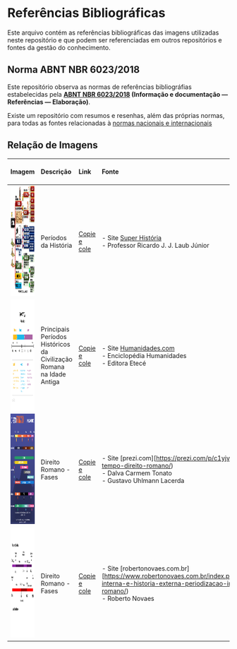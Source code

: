 # Referências Bibliográficas

Este arquivo contém as referências bibliográficas das imagens utilizadas neste repositório e que podem ser referenciadas em outros repositórios e fontes da gestão do conhecimento.

## Norma ABNT NBR 6023/2018

Este repositório observa as normas de referências bibliográfias estabelecidas pela **[ABNT NBR 6023/2018](https://github.com/dnlclaudino/normas-de-padronizacao-nacional-internacional/blob/master/norma-ABNT-6023-2018-referencias-bibliograficas/README.md) (Informação e documentação — Referências —
Elaboração)**.

Existe um repositório com resumos e resenhas, além das próprias normas, para todas as fontes relacionadas à [normas nacionais e internacionais](https://github.com/dnlclaudino/normas-de-padronizacao-nacional-internacional#readme)

## Relação de Imagens

|Imagem|Descrição|Link|Fonte|Referência<br>(ABNT NBR 6023/2018)|Observação/Anotação|
|:---:|:---|:---|:---|:---|:---|
|<img src="./periodos-da-historia.png" height="250" width="680">|Períodos da História|[Copie e cole](https://github.com/dnlclaudino/historia/blob/master/imagens/periodos-da-historia.png?raw=true)|- Site [Super História](https://4.bp.blogspot.com/-lU-5mNzyE6o/W083cz3zMlI/AAAAAAAAF9U/ncWOkmSPRxgnLbsfIUws1BWYnvFmoXVqwCLcBGAs/s1600/Periodos%2Bda%2BHist%25C3%25B3ria.jpg.png)<br>- Professor Ricardo J. J. Laub Júnior<br>|LAUB JÚNIOR, Ricardo J. J. **Esquema: Períodos da História**. 2024. [S.l.]:Site SUPER HISTÓRIA. 1 imagem no formato PNG. Disponível em: [blogspot.com](https://4.bp.blogspot.com/-lU-5mNzyE6o/W083cz3zMlI/AAAAAAAAF9U/ncWOkmSPRxgnLbsfIUws1BWYnvFmoXVqwCLcBGAs/s1600/Periodos%2Bda%2BHist%25C3%25B3ria.jpg.png) Acesso em: 11 jan. 2024|Uma imagem contendo de forma resumida todos os períodos da história, com datas e evento principal (pré-história, idade antiga, idade média, idade moderna, idade contemporânea).|
|<img src="./idade-antiga/idade-antiga-roma-principais-periodos-2048x989.png" height="250" width="380">|Principais Períodos Históricos da Civilização Romana na Idade Antiga|[Copie e cole](https://github.com/dnlclaudino/historia/blob/master/imagens/idade-antiga/idade-antiga-roma-principais-periodos-2048x989.png?raw=true)|- Site [Humanidades.com](https://humanidades.com/wp-content/uploads/2023/03/roma-antiga.png)<br>- Enciclopédia Humanidades<br>- Editora Etecé|EDITORA ETECÉ. **Roma Antiga**: Principais Períodos. 2024. 1 imagem no formato PNG. 2048x989 pixels. Disponível em: [humanidades.com](https://humanidades.com/wp-content/uploads/2023/03/roma-antiga.png) Acesso em: 11 jan. 2024|Uma imagem contendo de forma resumida os períodos históricos da civilidação romana na IDADE ANTIGA.|
|<img src="./idade-antiga/direito-romano-fases.png" height="250" width="380">|Direito Romano - Fases|[Copie e cole](https://github.com/dnlclaudino/historia/blob/master/imagens/idade-antiga/direito-romano-fases.png?raw=true)|- Site [prezi.com][https://prezi.com/p/c1yjvedsl-su/linhas-do-tempo-direito-romano/)<br>- Dalva Carmem Tonato<br>- Gustavo Uhlmann Lacerda|FACULDADE DE DIREITO UFRGS. <b>Direito Romano - Linhas do Tempo</b>. 2024. 1 imagem no formato PNG. Elaborado por: Gustavo U. Lacerda. Prof. Dalva Carmem Tonato (coord., rev.). Disponível em: [prezi.com](https://prezi.com/p/c1yjvedsl-su/linhas-do-tempo-direito-romano/) Acesso em: 11 jan. 2024|Uma imagem contendo de forma resumida as <b>fases do Direito Romano</b>. A Linha do Tempo do Direito Romano|
|<img src="./idade-antiga/direito-romano-fases-mais-detalhado.png" height="250" width="380">|Direito Romano - Fases|[Copie e cole](https://github.com/dnlclaudino/historia/blob/master/imagens/idade-antiga/direito-romano-fases-mais-detalhado.png?raw=true)|- Site [robertonovaes.com.br][https://www.robertonovaes.com.br/index.php/2018/08/18/historia-interna-e-historia-externa-periodizacao-instituicoes-de-direito-romano/)<br>- Roberto Novaes|NOVAES, Roberto. <b>Periodização da História e seus limites</b>. 2024. 1 imagem no formato PNG. Disponível em: <a href="https://www.robertonovaes.com.br/index.php/2018/08/18/historia-interna-e-historia-externa-periodizacao-instituicoes-de-direito-romano/">robertonovaes.com.br</a> Acesso em: 11 jan. 2024|Uma imagem contendo de forma resumida as <b>fases históricas da civilização romana</b>.|
